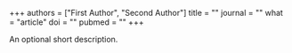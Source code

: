 +++
authors = ["First Author", "Second Author"]
title = ""
journal = ""
what = "article"
doi = ""
pubmed = ""
+++

An optional short description.
